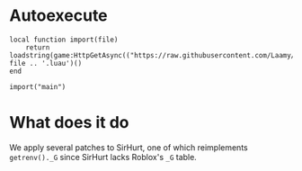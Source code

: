 # Autoexecute

```luau
local function import(file)
    return loadstring(game:HttpGetAsync(("https://raw.githubusercontent.com/Laamy/SirhurtPatches/main/%s"):format(file)), file .. '.luau')()
end

import("main")
```

# What does it do

We apply several patches to SirHurt, one of which reimplements ``getrenv()._G`` since SirHurt lacks Roblox's ``_G`` table.
